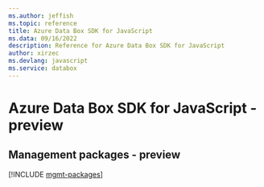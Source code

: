```yaml
---
ms.author: jeffish
ms.topic: reference
title: Azure Data Box SDK for JavaScript
ms.data: 09/16/2022
description: Reference for Azure Data Box SDK for JavaScript
author: xirzec
ms.devlang: javascript
ms.service: databox
---
```

# Azure Data Box SDK for JavaScript - preview

## Management packages - preview
[!INCLUDE [mgmt-packages](data-box-mgmt-index.md)]